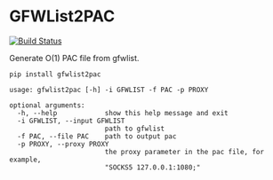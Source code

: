 GFWList2PAC
===========

[![Build Status](https://travis-ci.org/clowwindy/gfwlist2pac.png?branch=master)](https://travis-ci.org/clowwindy/gfwlist2pac)

Generate O(1) PAC file from gfwlist.

    pip install gfwlist2pac

    usage: gfwlist2pac [-h] -i GFWLIST -f PAC -p PROXY
    
    optional arguments:
      -h, --help            show this help message and exit
      -i GFWLIST, --input GFWLIST
                            path to gfwlist
      -f PAC, --file PAC    path to output pac
      -p PROXY, --proxy PROXY
                            the proxy parameter in the pac file, for example,
                            "SOCKS5 127.0.0.1:1080;"
